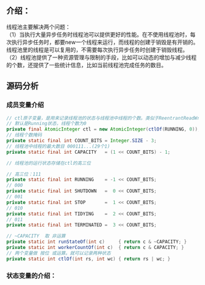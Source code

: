 ## 介绍：
线程池主要解决两个问题：  
（1）当执行大量异步任务时线程池可以提供更好的性能。在不使用线程池时，每次执行异步任务时，都要new一个线程来运行，而线程的创建于销毁是有开销的。线程池里的线程是可以复用的，不需要每次执行异步任务时创建于销毁线程。  
（2）线程池提供了一种资源管理与限制的手段，比如可以动态的增加与减少线程的个数，还提供了一些统计信息，比如当前线程池完成任务的数目。

## 源码分析
### 成员变量介绍
```java
// ctl原子变量，是用来记录线程池的状态与线程池中线程的个数。类似于ReentrantReadWriteLock使用一个变量保存两种信息。32位的高3位用来表示线程池的状态，低29位表示线程的个数。
// 默认是Running状态，线程个数为0
private final AtomicInteger ctl = new AtomicInteger(ctlOf(RUNNING, 0));
// 线程个数掩码
private static final int COUNT_BITS = Integer.SIZE - 3;
// 线程池中线程的最大数目 000111...(29个1)
private static final int CAPACITY   = (1 << COUNT_BITS) - 1;

// 线程池的运行状态存储在ctl的高三位

// 高三位：111
private static final int RUNNING    = -1 << COUNT_BITS;
// 000
private static final int SHUTDOWN   =  0 << COUNT_BITS;
// 001
private static final int STOP       =  1 << COUNT_BITS;
// 010
private static final int TIDYING    =  2 << COUNT_BITS;
// 011
private static final int TERMINATED =  3 << COUNT_BITS;

// ~CAPACITY  取 非运算
private static int runStateOf(int c)     { return c & ~CAPACITY; }
private static int workerCountOf(int c)  { return c & CAPACITY; }
// 两个变量做 按位 或运算。就可以记录两种状态
private static int ctlOf(int rs, int wc) { return rs | wc; }
```

### 状态变量的介绍：
